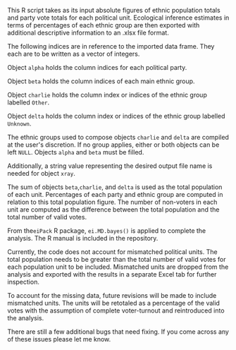 This R script takes as its input absolute figures of ethnic population totals and party vote totals for each political unit. Ecological inference estimates in terms of percentages of each ethnic group are then exported with additional descriptive information to an .xlsx file format.

The following indices are in reference to the imported data frame. They each are to be written as a vector of integers.
  
  Object `alpha` holds the column indices for each political party.
  
  Object `beta` holds the column indices of each main ethnic group. 
 
  Object `charlie` holds the column index or indices of the ethnic group labelled `Other`.
 
  Object `delta` holds the column index or indices of the ethnic group labelled `Unknown`.

The ethnic groups used to compose objects `charlie` and `delta` are compiled at the user's discretion. If no group applies, either or both objects can be left `NULL`. Objects `alpha` and `beta` must be filled.

Additionally, a string value representing the desired output file name is needed for object `xray`.

The sum of objects `beta`,`charlie`, and `delta` is used as the total population of each unit. Percentages of each party and ethnic group are computed in relation to this total population figure. The number of non-voters in each unit are computed as the difference between the total population and the total number of valid votes.

From the`eiPack` R package, `ei.MD.bayes()` is applied to complete the analysis. The R manual is included in the repository. 

Currently, the code does not account for mismatched political units. The total population needs to be greater than the total number of valid votes for each population unit to be included. Mismatched units are dropped from the analysis and exported with the results in a separate Excel tab for further inspection. 

To account for the missing data, future revisions will be made to include mismatched units. The units will be retotaled as a percentage of the valid votes with the assumption of complete voter-turnout and reintroduced into the analysis.



There are still a few additional bugs that need fixing. If you come across any of these issues please let me know.
